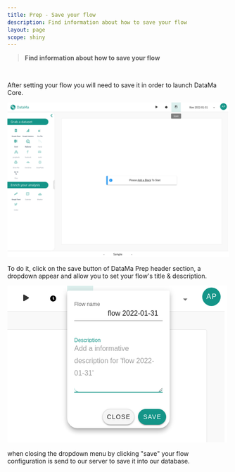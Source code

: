```yaml
---
title: Prep - Save your flow
description: Find information about how to save your flow
layout: page
scope: shiny
---
```


> **Find information about how to save your flow**

<br>

After setting your flow you will need to save it in order to launch DataMa Core.

![Save ui](images/save_ui.png)

To do it, click on the save button of DataMa Prep header section, a dropdown appear and allow you to set your flow's title & description.

![Save Dropdown](images/save_dropdown.png)

when closing the dropdown menu by clicking "save" your flow configuration is send to our server to save it into our database.
